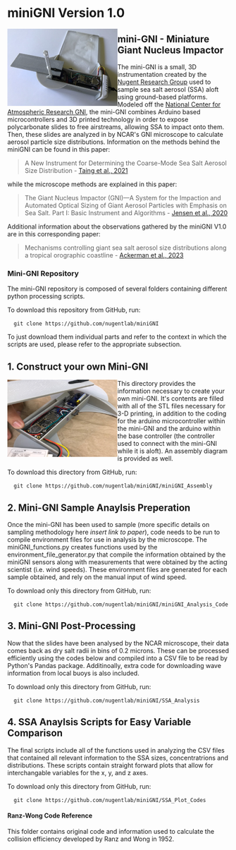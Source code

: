 # miniGNI Version 1.0
<img align="left" width="250" height="175" src="./pics/Fig1a_miniGNI.png">


## **mini-GNI** - Miniature Giant Nucleus Impactor 

The mini-GNI is a small, 3D instrumentation created by the [Nugent Research Group](http://alisonnugent.com/) used to sample sea salt aerosol (SSA) aloft using ground-based platforms. Modeled off the [National Center for Atmospheric Research GNI](https://www.eol.ucar.edu/instruments/giant-nuclei-impactor), the mini-GNI combines Arduino based microcontrollers and 3D printed technology in order to expose polycarbonate slides to free airstreams, allowing SSA to impact onto them. Then, these slides are analyzed in by NCAR's GNI microscope to calculate aerosol particle size distributions. Information on the methods behind the miniGNI can be found in this paper: 

> A New Instrument for Determining the Coarse-Mode Sea Salt Aerosol Size Distribution - [Taing et al., 2021](https://journals.ametsoc.org/view/journals/atot/38/11/JTECH-D-20-0197.1.xml)

while the microscope methods are explained in this paper: 

> The Giant Nucleus Impactor (GNI)—A System for the Impaction and Automated Optical Sizing of Giant Aerosol Particles with Emphasis on Sea Salt. Part I: Basic Instrument and Algorithms - [Jensen et al., 2020](https://journals.ametsoc.org/view/journals/atot/37/9/jtechD190109.xml?rskey=7VVZ45&result=6)

Additional information about the observations gathered by the miniGNI V1.0 are in this corresponding paper: 

> Mechanisms controlling giant sea salt aerosol size distributions along a tropical orographic coastline - [Ackerman et al., 2023](https://acp.copernicus.org/articles/23/13735/2023/)


### Mini-GNI Repository 

The mini-GNI repository is composed of several folders containing different python processing scripts.

To download this repository from GitHub, run:

```
  git clone https://github.com/nugentlab/miniGNI
```

To just download them individual parts and refer to the context in which the scripts are used, please refer to the appropriate subsection. 

## 1. Construct your own Mini-GNI
<img align="left" width="250" height="175" src="./pics/Picture1.png">
This directory provides the information necessary to create your own mini-GNI. It's contents are filled with all of the STL files necessary for 3-D printing, in addition to the coding for the arduino microcontroller within the mini-GNI and the arduino within the base controller (the controller used to connect with the mini-GNI while it is aloft). An assembly diagram is provided as well. 

To download this directory from GitHub, run:

```
  git clone https://github.com/nugentlab/miniGNI/miniGNI_Assembly
```

## 2. Mini-GNI Sample Anaylsis Preperation

Once the mini-GNI has been used to sample (more specific details on sampling methodology here *insert link to paper*), code needs to be run to compile environment files for use in analysis by the microscope. The miniGNI_functions.py creates functions used by the environment_file_generator.py that compile the information obtained by the miniGNI sensors along with measurements that were obtained by the acting scientist (i.e. wind speeds). These environment files are generated for each sample obtained, and rely on the manual input of wind speed.

To download only this directory from GitHub, run:

```
  git clone https://github.com/nugentlab/miniGNI/miniGNI_Analysis_Code
```

## 3. Mini-GNI Post-Processing  

Now that the slides have been analysed by the NCAR microscope, their data comes back as dry salt radii in bins of 0.2 microns. These can be processed efficiently using the codes below and compiled into a CSV file to be read by Python's Pandas package. Additinoally, extra code for downloading wave information from local buoys is also included. 

To download only this directory from GitHub, run:

```
  git clone https://github.com/nugentlab/miniGNI/SSA_Analysis 
```

## 4. SSA Anaylsis Scripts for Easy Variable Comparison

The final scripts include all of the functions used in analyzing the CSV files that contained all relevant information to the SSA sizes, concentratrions and distributions. These scripts contain straight forward plots that allow for interchangable variables for the x, y, and z axes. 

To download only this directory from GitHub, run:

```
  git clone https://github.com/nugentlab/miniGNI/SSA_Plot_Codes
```


#### Ranz-Wong Code Reference

This folder contains original code and information used to calculate the collision efficiency developed by Ranz and Wong in 1952. 
